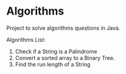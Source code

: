 # Algorithms

Project to solve algorithms questions in Java.

Algorithms List:

1. Check if a String is a Palindrome
2. Convert a sorted array to a Binary Tree.
3. Find the run length of a String
